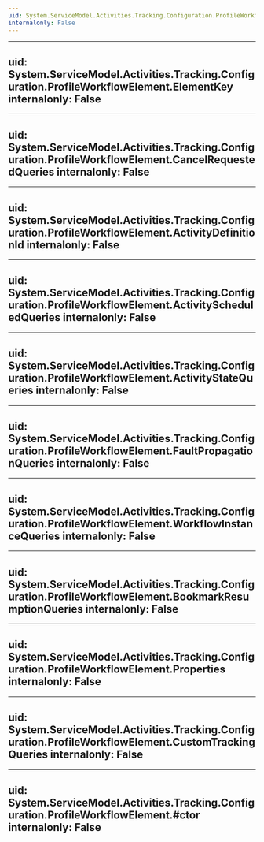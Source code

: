 ```yaml
---
uid: System.ServiceModel.Activities.Tracking.Configuration.ProfileWorkflowElement
internalonly: False
---
```


---
uid: System.ServiceModel.Activities.Tracking.Configuration.ProfileWorkflowElement.ElementKey
internalonly: False
---

---
uid: System.ServiceModel.Activities.Tracking.Configuration.ProfileWorkflowElement.CancelRequestedQueries
internalonly: False
---

---
uid: System.ServiceModel.Activities.Tracking.Configuration.ProfileWorkflowElement.ActivityDefinitionId
internalonly: False
---

---
uid: System.ServiceModel.Activities.Tracking.Configuration.ProfileWorkflowElement.ActivityScheduledQueries
internalonly: False
---

---
uid: System.ServiceModel.Activities.Tracking.Configuration.ProfileWorkflowElement.ActivityStateQueries
internalonly: False
---

---
uid: System.ServiceModel.Activities.Tracking.Configuration.ProfileWorkflowElement.FaultPropagationQueries
internalonly: False
---

---
uid: System.ServiceModel.Activities.Tracking.Configuration.ProfileWorkflowElement.WorkflowInstanceQueries
internalonly: False
---

---
uid: System.ServiceModel.Activities.Tracking.Configuration.ProfileWorkflowElement.BookmarkResumptionQueries
internalonly: False
---

---
uid: System.ServiceModel.Activities.Tracking.Configuration.ProfileWorkflowElement.Properties
internalonly: False
---

---
uid: System.ServiceModel.Activities.Tracking.Configuration.ProfileWorkflowElement.CustomTrackingQueries
internalonly: False
---

---
uid: System.ServiceModel.Activities.Tracking.Configuration.ProfileWorkflowElement.#ctor
internalonly: False
---
